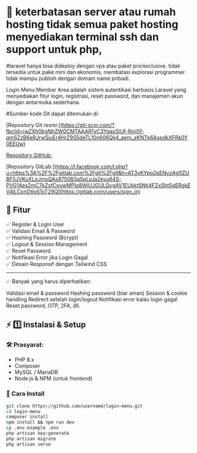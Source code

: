 # 🚀 keterbatasan server atau rumah hosting tidak semua paket hosting menyediakan terminal ssh dan support untuk php, 
#laravel hanya bisa dideploy dengan vps atau paket pro/exclusive. tidak tersedia untuk pake mini dan ekonomis, membatasi explorasi programmer tidak mampu publish dengan domain name pribadi.

Login Menu Member Area adalah sistem autentikasi berbasis Laravel yang menyediakan fitur login, registrasi, reset password, dan manajemen akun dengan antarmuka sederhana.

#Sumber kode Git dapat ditemukan di:

[Repository Git resmi:][(https://git-scm.com/?fbclid=IwZXh0bgNhZW0CMTAAAR1yC3YgaxSIUf-Rnij5f-qmSZzB6eRJrwSiuEr4HrZ9S5deTL10n606Qk4_aem_xKNTk6AspdkXFRk0Y0EEUw)](https://github.com/git/git?fbclid=IwZXh0bgNhZW0CMTAAAR22lv05JTDBhgPYjJ7gcQxFHjcUjrjnHFp0dJj-erxVoI9eaQS6fEPh0NU_aem_lb6G703Xj12eLpyRoiOAvA)

[Repository GitHub:]([https://l.facebook.com/l.php?u=https%3A%2F%2Fgithub.com%2Fgit%2Fgit&h=AT2ywsjfQWD95VJAcOmC6cCdpxlNVyxCeZ5_MLBmeJk2AQgtAhqqoDCzRM3KyS-U_9fpR2NW8oVFkjs9N1czocLNnvLmGFvE6oo8v1ipP4UFIMENZLfYYPYm6Qkpo7VSTPeKpMk])

[Repository GitLab:](https://l.facebook.com/l.php?u=https%3A%2F%2Fgitlab.com%2Fgit%2Fgit&h=AT3yKYpo2pENvzAg1lZUBF5JVKuXLoJmxQAs875083qSpLvJa2evu64S-PVG14es2mC7kZsfCovwMPIq8WiUJGULQygAV1EUkktSNtj4FZxSht5qERgkEV4iLConDtlgS1oT29Q](https://gitlab.com/users/sign_in)

## 🎯 Fitur
✅ Register & Login User  
✅ Validasi Email & Password  
✅ Hashing Password (Bcrypt)  
✅ Logout & Session Management  
✅ Reset Password  
✅ Notifikasi Error jika Login Gagal  
✅ Desain Responsif dengan Tailwind CSS  

---

✅ Banyak yang harus diperhatikan:

Validasi email & password
Hashing password (biar aman)
Session & cookie handling
Redirect setelah login/logout
Notifikasi error kalau login gagal
Reset password, OTP, 2FA, dll.

## ⚡ 1️⃣ **Instalasi & Setup**
### **🛠️ Prasyarat:**
- PHP 8.x  
- Composer  
- MySQL / MariaDB  
- Node.js & NPM (untuk frontend)  

### **📌 Cara Install**
```sh
git clone https://github.com/username/login-menu.git
cd login-menu
composer install
npm install && npm run dev
cp .env.example .env
php artisan key:generate
php artisan migrate
php artisan serve


